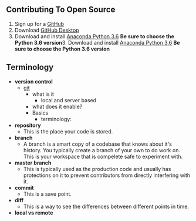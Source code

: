 ## Contributing To Open Source

1. Sign up for a [GitHub](https://github.com/join?source=header-home)
2. Download [GitHub Desktop](https://desktop.github.com/)
3. Download and install [Anaconda Python 3.6](https://www.continuum.io/downloads#windows) **Be sure to choose the Python 3.6 version**3. Download and install [Anaconda Python 3.6](https://www.continuum.io/downloads#windows) **Be sure to choose the Python 3.6 version**

## Terminology

- **version control**
    + [git](https://git-scm.com/book/en/v2/Getting-Started-Git-Basics)
        * what is it
            - local and server based
        * what does it enable?
        * Basics
            - terminology:
- **repository**
    + This is the place your code is stored.
- **branch**
    + A branch is a smart copy of a codebase that knows about it's history. You typically create a branch of your own to do work on. This is your workspace that is compelete safe to experiment with.
- **master branch**
    + This is typically used as the production code and usually has protections on it to prevent contributors from directly interfering with it.
- **commit**
    + This is a save point.
- **diff**
    + This is a way to see the differences between different points in time.
- **local vs remote**
